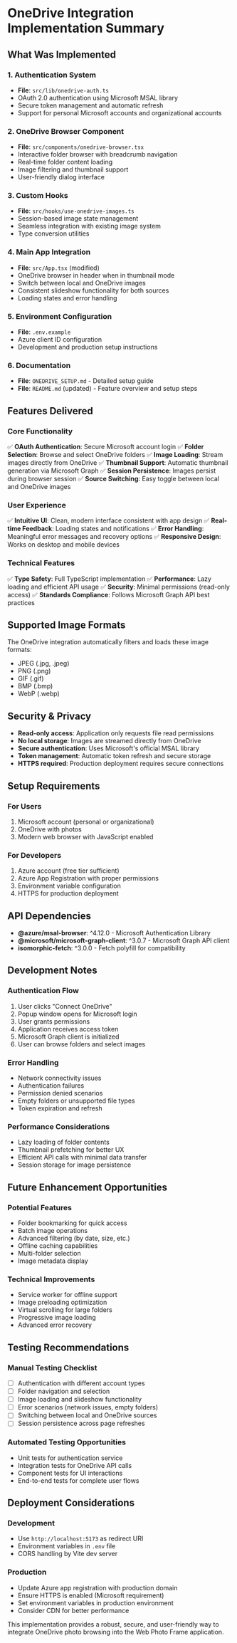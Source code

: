 # OneDrive Integration Implementation Summary

## What Was Implemented

### 1. Authentication System
- **File**: `src/lib/onedrive-auth.ts`
- OAuth 2.0 authentication using Microsoft MSAL library
- Secure token management and automatic refresh
- Support for personal Microsoft accounts and organizational accounts

### 2. OneDrive Browser Component
- **File**: `src/components/onedrive-browser.tsx`
- Interactive folder browser with breadcrumb navigation
- Real-time folder content loading
- Image filtering and thumbnail support
- User-friendly dialog interface

### 3. Custom Hooks
- **File**: `src/hooks/use-onedrive-images.ts`
- Session-based image state management
- Seamless integration with existing image system
- Type conversion utilities

### 4. Main App Integration
- **File**: `src/App.tsx` (modified)
- OneDrive browser in header when in thumbnail mode
- Switch between local and OneDrive images
- Consistent slideshow functionality for both sources
- Loading states and error handling

### 5. Environment Configuration
- **File**: `.env.example`
- Azure client ID configuration
- Development and production setup instructions

### 6. Documentation
- **File**: `ONEDRIVE_SETUP.md` - Detailed setup guide
- **File**: `README.md` (updated) - Feature overview and setup steps

## Features Delivered

### Core Functionality
✅ **OAuth Authentication**: Secure Microsoft account login
✅ **Folder Selection**: Browse and select OneDrive folders
✅ **Image Loading**: Stream images directly from OneDrive
✅ **Thumbnail Support**: Automatic thumbnail generation via Microsoft Graph
✅ **Session Persistence**: Images persist during browser session
✅ **Source Switching**: Easy toggle between local and OneDrive images

### User Experience
✅ **Intuitive UI**: Clean, modern interface consistent with app design
✅ **Real-time Feedback**: Loading states and notifications
✅ **Error Handling**: Meaningful error messages and recovery options
✅ **Responsive Design**: Works on desktop and mobile devices

### Technical Features
✅ **Type Safety**: Full TypeScript implementation
✅ **Performance**: Lazy loading and efficient API usage
✅ **Security**: Minimal permissions (read-only access)
✅ **Standards Compliance**: Follows Microsoft Graph API best practices

## Supported Image Formats

The OneDrive integration automatically filters and loads these image formats:
- JPEG (.jpg, .jpeg)
- PNG (.png)
- GIF (.gif)
- BMP (.bmp)
- WebP (.webp)

## Security & Privacy

- **Read-only access**: Application only requests file read permissions
- **No local storage**: Images are streamed directly from OneDrive
- **Secure authentication**: Uses Microsoft's official MSAL library
- **Token management**: Automatic token refresh and secure storage
- **HTTPS required**: Production deployment requires secure connections

## Setup Requirements

### For Users
1. Microsoft account (personal or organizational)
2. OneDrive with photos
3. Modern web browser with JavaScript enabled

### For Developers
1. Azure account (free tier sufficient)
2. Azure App Registration with proper permissions
3. Environment variable configuration
4. HTTPS for production deployment

## API Dependencies

- **@azure/msal-browser**: ^4.12.0 - Microsoft Authentication Library
- **@microsoft/microsoft-graph-client**: ^3.0.7 - Microsoft Graph API client
- **isomorphic-fetch**: ^3.0.0 - Fetch polyfill for compatibility

## Development Notes

### Authentication Flow
1. User clicks "Connect OneDrive"
2. Popup window opens for Microsoft login
3. User grants permissions
4. Application receives access token
5. Microsoft Graph client is initialized
6. User can browse folders and select images

### Error Handling
- Network connectivity issues
- Authentication failures
- Permission denied scenarios
- Empty folders or unsupported file types
- Token expiration and refresh

### Performance Considerations
- Lazy loading of folder contents
- Thumbnail prefetching for better UX
- Efficient API calls with minimal data transfer
- Session storage for image persistence

## Future Enhancement Opportunities

### Potential Features
- Folder bookmarking for quick access
- Batch image operations
- Advanced filtering (by date, size, etc.)
- Offline caching capabilities
- Multi-folder selection
- Image metadata display

### Technical Improvements
- Service worker for offline support
- Image preloading optimization
- Virtual scrolling for large folders
- Progressive image loading
- Advanced error recovery

## Testing Recommendations

### Manual Testing Checklist
- [ ] Authentication with different account types
- [ ] Folder navigation and selection
- [ ] Image loading and slideshow functionality
- [ ] Error scenarios (network issues, empty folders)
- [ ] Switching between local and OneDrive sources
- [ ] Session persistence across page refreshes

### Automated Testing Opportunities
- Unit tests for authentication service
- Integration tests for OneDrive API calls
- Component tests for UI interactions
- End-to-end tests for complete user flows

## Deployment Considerations

### Development
- Use `http://localhost:5173` as redirect URI
- Environment variables in `.env` file
- CORS handling by Vite dev server

### Production
- Update Azure app registration with production domain
- Ensure HTTPS is enabled (Microsoft requirement)
- Set environment variables in production environment
- Consider CDN for better performance

This implementation provides a robust, secure, and user-friendly way to integrate OneDrive photo browsing into the Web Photo Frame application.
